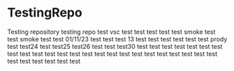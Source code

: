 # TestingRepo
Testing repository
testing repo
test
vsc test
test
test
test test
smoke test
test smoke test
test 01/11/23
test
test 
test 13
test
test
test
test
test
test prody
test
test24
test
test25
test26
test
test
test30
test
test
test
test
test
test
test
test
test
test
test
test
test
test
test
test
test
test
test
test
test
test
test
test
test
test
test
test
test
test